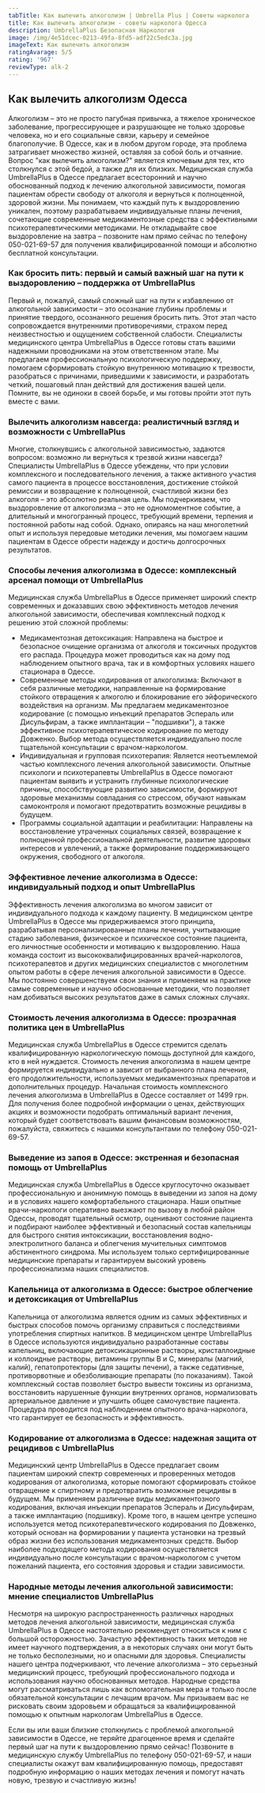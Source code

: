 ```yaml
---
tabTitle: Как вылечить алкоголизм | Umbrella Plus | Советы нарколога
title: Как вылечить алкоголизм - советы нарколога Одесса
description: UmbrellaPlus Безопасная Наркология
image: /img/4e51dcec-0213-49fa-8fd5-adf22c5edc3a.jpg
imageText: Как вылечить алкоголизм
ratingAvarage: 5/5
rating: '967'
reviewType: alk-2
---
```


## Как вылечить алкоголизм Одесса

Алкоголизм – это не просто пагубная привычка, а тяжелое хроническое заболевание, прогрессирующее и разрушающее не только здоровье человека, но и его социальные связи, карьеру и семейное благополучие. В Одессе, как и в любом другом городе, эта проблема затрагивает множество жизней, оставляя за собой боль и отчаяние. Вопрос "как вылечить алкоголизм?" является ключевым для тех, кто столкнулся с этой бедой, а также для их близких. Медицинская служба UmbrellaPlus в Одессе предлагает всесторонний и научно обоснованный подход к лечению алкогольной зависимости, помогая пациентам обрести свободу от алкоголя и вернуться к полноценной, здоровой жизни. Мы понимаем, что каждый путь к выздоровлению уникален, поэтому разрабатываем индивидуальные планы лечения, сочетающие современные медикаментозные средства с эффективными психотерапевтическими методиками. Не откладывайте свое выздоровление на завтра – позвоните нам прямо сейчас по телефону 050-021-69-57 для получения квалифицированной помощи и абсолютно бесплатной консультации.

### Как бросить пить: первый и самый важный шаг на пути к выздоровлению – поддержка от UmbrellaPlus

Первый и, пожалуй, самый сложный шаг на пути к избавлению от алкогольной зависимости – это осознание глубины проблемы и принятие твердого, осознанного решения бросить пить. Этот этап часто сопровождается внутренними противоречиями, страхом перед неизвестностью и ощущением собственной слабости. Специалисты медицинского центра UmbrellaPlus в Одессе готовы стать вашими надежными проводниками на этом ответственном этапе. Мы предлагаем профессиональную психологическую поддержку, помогаем сформировать стойкую внутреннюю мотивацию к трезвости, разобраться с причинами, приведшими к зависимости, и разработать четкий, пошаговый план действий для достижения вашей цели. Помните, вы не одиноки в своей борьбе, и мы готовы пройти этот путь вместе с вами.

### Вылечить алкоголизм навсегда: реалистичный взгляд и возможности с UmbrellaPlus

Многие, столкнувшись с алкогольной зависимостью, задаются вопросом: возможно ли вернуться к трезвой жизни навсегда? Специалисты UmbrellaPlus в Одессе убеждены, что при условии комплексного и последовательного лечения, а также активного участия самого пациента в процессе восстановления, достижение стойкой ремиссии и возвращение к полноценной, счастливой жизни без алкоголя – это абсолютно реальная цель. Мы подчеркиваем, что выздоровление от алкоголизма – это не одномоментное событие, а длительный и многогранный процесс, требующий времени, терпения и постоянной работы над собой. Однако, опираясь на наш многолетний опыт и используя передовые методики лечения, мы помогаем нашим пациентам в Одессе обрести надежду и достичь долгосрочных результатов.

### Способы лечения алкоголизма в Одессе: комплексный арсенал помощи от UmbrellaPlus

Медицинская служба UmbrellaPlus в Одессе применяет широкий спектр современных и доказавших свою эффективность методов лечения алкогольной зависимости, обеспечивая комплексный подход к решению этой сложной проблемы:

* Медикаментозная детоксикация: Направлена на быстрое и безопасное очищение организма от алкоголя и токсичных продуктов его распада. Процедура может проводиться как на дому под наблюдением опытного врача, так и в комфортных условиях нашего стационара в Одессе.
* Современные методы кодирования от алкоголизма: Включают в себя различные методики, направленные на формирование стойкого отвращения к алкоголю и блокирование его эйфорического воздействия на организм. Мы предлагаем медикаментозное кодирование (с помощью инъекций препаратов Эспераль или Дисульфирам, а также имплантации – "подшивки"), а также эффективное психотерапевтическое кодирование по методу Довженко. Выбор метода осуществляется индивидуально после тщательной консультации с врачом-наркологом.
* Индивидуальная и групповая психотерапия: Является неотъемлемой частью комплексного лечения алкогольной зависимости. Опытные психологи и психотерапевты UmbrellaPlus в Одессе помогают пациентам выявить и устранить глубинные психологические причины, способствующие развитию зависимости, формируют здоровые механизмы совладания со стрессом, обучают навыкам самоконтроля и помогают предотвратить возможные рецидивы в будущем.
* Программы социальной адаптации и реабилитации: Направлены на восстановление утраченных социальных связей, возвращение к полноценной профессиональной деятельности, развитие здоровых интересов и увлечений, а также формирование поддерживающего окружения, свободного от алкоголя.

### Эффективное лечение алкоголизма в Одессе: индивидуальный подход и опыт UmbrellaPlus

Эффективность лечения алкоголизма во многом зависит от индивидуального подхода к каждому пациенту. В медицинском центре UmbrellaPlus в Одессе мы придерживаемся этого принципа, разрабатывая персонализированные планы лечения, учитывающие стадию заболевания, физическое и психическое состояние пациента, его личностные особенности и мотивацию к выздоровлению. Наша команда состоит из высококвалифицированных врачей-наркологов, психотерапевтов и других медицинских специалистов с многолетним опытом работы в сфере лечения алкогольной зависимости в Одессе. Мы постоянно совершенствуем свои знания и применяем на практике самые современные и научно обоснованные методики, что позволяет нам добиваться высоких результатов даже в самых сложных случаях.

### Стоимость лечения алкоголизма в Одессе: прозрачная политика цен в UmbrellaPlus

Медицинская служба UmbrellaPlus в Одессе стремится сделать квалифицированную наркологическую помощь доступной для каждого, кто в ней нуждается. Стоимость лечения алкоголизма в нашем центре формируется индивидуально и зависит от выбранного плана лечения, его продолжительности, используемых медикаментозных препаратов и дополнительных процедур. Начальная стоимость комплексного лечения алкоголизма в UmbrellaPlus в Одессе составляет от 1499 грн. Для получения более подробной информации о ценах, действующих акциях и возможности подобрать оптимальный вариант лечения, который будет соответствовать вашим финансовым возможностям, пожалуйста, свяжитесь с нашими консультантами по телефону 050-021-69-57.

### Выведение из запоя в Одессе: экстренная и безопасная помощь от UmbrellaPlus

Медицинская служба UmbrellaPlus в Одессе круглосуточно оказывает профессиональную и анонимную помощь в выведении из запоя на дому и в условиях нашего комфортабельного стационара. Наши опытные врачи-наркологи оперативно выезжают по вызову в любой район Одессы, проводят тщательный осмотр, оценивают состояние пациента и подбирают наиболее эффективный и безопасный состав капельницы для быстрого снятия интоксикации, восстановления водно-электролитного баланса и облегчения мучительных симптомов абстинентного синдрома. Мы используем только сертифицированные медицинские препараты и гарантируем высокий уровень профессионализма наших специалистов.

### Капельница от алкоголизма в Одессе: быстрое облегчение и детоксикация от UmbrellaPlus

Капельница от алкоголизма является одним из самых эффективных и быстрых способов помочь организму справиться с последствиями употребления спиртных напитков. В медицинском центре UmbrellaPlus в Одессе используются индивидуально разработанные составы капельниц, включающие детоксикационные растворы, кристаллоидные и коллоидные растворы, витамины группы В и С, минералы (магний, калий), гепатопротекторы (для защиты печени), а также седативные, противорвотные и обезболивающие препараты (по показаниям). Такой комплексный состав позволяет быстро вывести токсины из организма, восстановить нарушенные функции внутренних органов, нормализовать артериальное давление и улучшить общее самочувствие пациента. Процедура проводится под наблюдением опытного врача-нарколога, что гарантирует ее безопасность и эффективность.

### Кодирование от алкоголизма в Одессе: надежная защита от рецидивов с UmbrellaPlus

Медицинский центр UmbrellaPlus в Одессе предлагает своим пациентам широкий спектр современных и проверенных методов кодирования от алкоголизма, которые помогают сформировать стойкое отвращение к спиртному и предотвратить возможные рецидивы в будущем. Мы применяем различные виды медикаментозного кодирования, включая инъекции препаратов Эспераль и Дисульфирам, а также имплантацию (подшивку). Кроме того, в нашем центре успешно используется метод психотерапевтического кодирования по Довженко, который основан на формировании у пациента установки на трезвый образ жизни без использования медикаментозных средств. Выбор наиболее подходящего метода кодирования осуществляется индивидуально после консультации с врачом-наркологом с учетом пожеланий пациента, его состояния здоровья и стадии зависимости.

### Народные методы лечения алкогольной зависимости: мнение специалистов UmbrellaPlus

Несмотря на широкую распространенность различных народных методов лечения алкогольной зависимости, медицинская служба UmbrellaPlus в Одессе настоятельно рекомендует относиться к ним с большой осторожностью. Зачастую эффективность таких методов не имеет научного подтверждения, а в некоторых случаях они могут быть не только бесполезными, но и опасными для здоровья. Специалисты нашего центра подчеркивают, что лечение алкоголизма – это серьезный медицинский процесс, требующий профессионального подхода и использования научно обоснованных методов. Народные средства могут рассматриваться лишь как вспомогательная мера и только после обязательной консультации с лечащим врачом. Мы призываем вас не рисковать своим здоровьем и обращаться за квалифицированной помощью к опытным наркологам UmbrellaPlus в Одессе.

Если вы или ваши близкие столкнулись с проблемой алкогольной зависимости в Одессе, не теряйте драгоценное время и сделайте первый шаг на пути к выздоровлению прямо сейчас! Позвоните в медицинскую службу UmbrellaPlus по телефону 050-021-69-57, и наши специалисты окажут вам квалифицированную помощь, предоставят подробную информацию о наших методах лечения и помогут начать новую, трезвую и счастливую жизнь!
